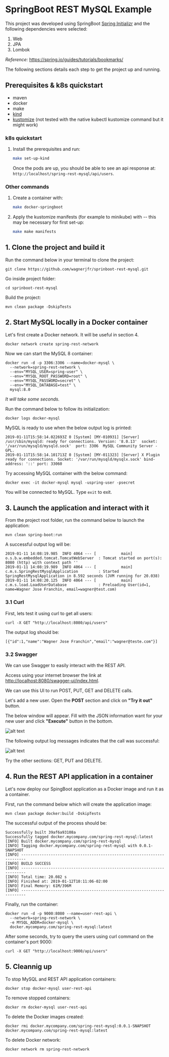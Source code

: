 # SpringBoot REST MySQL Example

This project was developed using SpringBoot [Spring Initializr](start.spring.io) and the following dependencies were selected:

1. Web
2. JPA
3. Lombok

*Reference:* <https://spring.io/guides/tutorials/bookmarks/>

The following sections details each step to get the project up and running.

## Prerequisites & k8s quickstart

- maven
- docker
- make
- [kind](https://kind.sigs.k8s.io/)
- [kustomize](https://kustomize.io/) (not tested with the native kubectl kustomize command but it might work)

### k8s quickstart

1. Install the prerequisites and run:

    ```bash
    make set-up-kind
    ```

    Once the pods are  up, you should be able to see an api response at: `http://localhost/spring-rest-mysql/api/users`.

### Other commands

1. Create a container with:

    ```bash
    make docker-springboot
    ```

1. Apply the kustomize manifests (for example to minikube) with -- this may be necessary for first set-up:

    ```bash
    make make manifests
    ```

## 1. Clone the project and build it

Run the command below in your terminal to clone the project:

```
git clone https://github.com/wagnerjfr/sprinboot-rest-mysql.git
```

Go inside project folder:

```
cd sprinboot-rest-mysql
```

Build the project:

```
mvn clean package -DskipTests
```

## 2. Start MySQL locally in a Docker container

Let's first create a Docker network. It will be useful in section 4.

```
docker network create spring-rest-network
```

Now we can start the MySQL 8 container:

```
docker run -d -p 3306:3306 --name=docker-mysql \
  --network=spring-rest-network \
  --env="MYSQL_USER=spring-user" \
  --env="MYSQL_ROOT_PASSWORD=root" \
  --env="MYSQL_PASSWORD=secret" \
  --env="MYSQL_DATABASE=test" \
  mysql:8.0
```

*It will take some seconds.*

Run the command below to follow its initialization:

```
docker logs docker-mysql
```

MySQL is ready to use when the below output log is printed:

```console
2019-01-11T15:58:14.022693Z 0 [System] [MY-010931] [Server] /usr/sbin/mysqld: ready for connections. Version: '8.0.13'  socket: '/var/run/mysqld/mysqld.sock'  port: 3306  MySQL Community Server - GPL.
2019-01-11T15:58:14.101713Z 0 [System] [MY-011323] [Server] X Plugin ready for connections. Socket: '/var/run/mysqld/mysqlx.sock' bind-address: '::' port: 33060
```

Try accessing MySQL container with the below command:

```
docker exec -it docker-mysql mysql -uspring-user -psecret
```

You will be connected to MySQL. Type `exit` to exit.

## 3. Launch the application and interact with it

From the project root folder, run the command below to launch the application:

```
mvn clean spring-boot:run
```

A successful output log will be:

```console
2019-01-11 14:08:19.985  INFO 4064 --- [           main] o.s.b.w.embedded.tomcat.TomcatWebServer  : Tomcat started on port(s): 8080 (http) with context path ''
2019-01-11 14:08:19.989  INFO 4064 --- [           main] c.m.s.SpringRestMysqlApplication         : Started SpringRestMysqlApplication in 8.592 seconds (JVM running for 20.038)
2019-01-11 14:08:20.125  INFO 4064 --- [           main] c.m.s.load.LoadUserDatabase              : Preloading User(id=1, name=Wagner Jose Franchin, email=wagner@test.com)
```

### 3.1 Curl

First, lets test it using curl to get all users:

```
curl -X GET "http://localhost:8080/api/users"
```

The output log should be:

```console
[{"id":1,"name":"Wagner Jose Franchin","email":"wagner@teste.com"}]
```

### 3.2 Swagger

We can use Swagger to easily interact with the REST API.

Access using your internet browser the link at <http://localhost:8080/swagger-ui/index.html>.

We can use this UI to run POST, PUT, GET and DELETE calls.

Let's add a new user. Open the **POST** section and click on **"Try it out"** button.

The below window will appear. Fill with the JSON information want  for your new user and click **"Execute"** button in the bottom.

![alt text](https://github.com/wagnerjfr/springboot-rest-mysql/blob/master/figures/figure1.png)

The following output log messages indicates that the call was successful:

![alt text](https://github.com/wagnerjfr/springboot-rest-mysql/blob/master/figures/figure2.png)

Try the other sections: GET, PUT and DELETE.

## 4. Run the REST API application in a container

Let's now deploy our SpingBoot application as a Docker image and run it as a container.

First, run the command below which will create the application image:

```
mvn clean package docker:build -DskipTests
```

The successful output of the process should be:

```console
Successfully built 39af6a93108a
Successfully tagged docker.mycompany.com/spring-rest-mysql:latest
[INFO] Built docker.mycompany.com/spring-rest-mysql
[INFO] Tagging docker.mycompany.com/spring-rest-mysql with 0.0.1-SNAPSHOT
[INFO] ------------------------------------------------------------------------
[INFO] BUILD SUCCESS
[INFO] ------------------------------------------------------------------------
[INFO] Total time: 20.082 s
[INFO] Finished at: 2019-01-12T10:11:06-02:00
[INFO] Final Memory: 61M/396M
[INFO] ------------------------------------------------------------------------
```

Finally, run the container:

```
docker run -d -p 9000:8080 --name=user-rest-api \
  --network=spring-rest-network \
  -e MYSQL_ADDR=docker-mysql \
  docker.mycompany.com/spring-rest-mysql:latest
```

After some seconds, try to query the users using curl command on the container's port 9000:

```
curl -X GET "http://localhost:9000/api/users"
```

## 5. Cleannig up

To stop MySQL and REST API application containers:

```
docker stop docker-mysql user-rest-api
```

To remove stopped containers:

```
docker rm docker-mysql user-rest-api
```

To delete the Docker images created:

```
docker rmi docker.mycompany.com/spring-rest-mysql:0.0.1-SNAPSHOT docker.mycompany.com/spring-rest-mysql:latest
```

To delete Docker network:

```
docker network rm spring-rest-network
```
